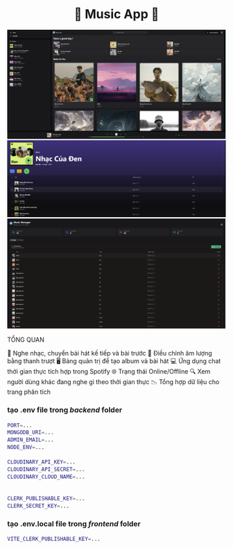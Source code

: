 <h1 align="center">  🎵 Music App 🎵  </h1>

![Demo App](/frontend/img/home.png)
![Demo App](/frontend/img/list.png)
![Demo App](/frontend/img/Admin.png)


TỔNG QUAN   

🎵 Nghe nhạc, chuyển bài hát kế tiếp và bài trước
📶 Điều chỉnh âm lượng bằng thanh trượt
🖥️ Bảng quản trị để tạo album và bài hát
💻 Ứng dụng chat thời gian thực tích hợp trong Spotify
🌐 Trạng thái Online/Offline
🔍 Xem người dùng khác đang nghe gì theo thời gian thực
📉 Tổng hợp dữ liệu cho trang phân tích

### tạo .env file trong _backend_ folder

```bash
PORT=...
MONGODB_URI=...
ADMIN_EMAIL=...
NODE_ENV=...

CLOUDINARY_API_KEY=...
CLOUDINARY_API_SECRET=...
CLOUDINARY_CLOUD_NAME=...


CLERK_PUBLISHABLE_KEY=...
CLERK_SECRET_KEY=...
```

### tạo .env.local file trong _frontend_ folder

```bash
VITE_CLERK_PUBLISHABLE_KEY=...
```

